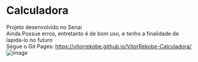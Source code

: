 # Calculadora
Projeto desenvolvido no Senai
<br>
Ainda Possue erros, entretanto é de bom uso, e tenho a finalidade de lapida-lo no futuro<br>
Segue o Git Pages: https://vitorrekobe.github.io/VitorRekobe-Calculadora/
<br>
![image](https://user-images.githubusercontent.com/98287250/201529572-8a8a8c33-df4d-4872-8502-8885898a4dc4.png)
